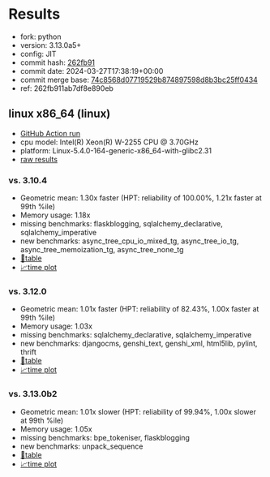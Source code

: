 # Results

- fork: python
- version: 3.13.0a5+
- config: JIT
- commit hash: [262fb91](https://github.com/python/cpython/commit/262fb91)
- commit date: 2024-03-27T17:38:19+00:00
- commit merge base: [74c8568d07719529b874897598d8b3bc25ff0434](https://github.com/python/cpython/commit/74c8568d07719529b874897598d8b3bc25ff0434)
- ref: 262fb911ab7df8e890eb

## linux x86_64 (linux)

- [GitHub Action run](https://github.com/faster-cpython/benchmarking/actions/runs/8474043440)
- cpu model: Intel(R) Xeon(R) W-2255 CPU @ 3.70GHz
- platform: Linux-5.4.0-164-generic-x86_64-with-glibc2.31
- [raw results](bm-20240327-linux-x86_64-python-262fb911ab7df8e890eb-3.13.0a5%2B-262fb91.json)

### vs. 3.10.4

- Geometric mean: 1.30x faster (HPT: reliability of 100.00%, 1.21x faster at 99th %ile)
- Memory usage: 1.18x
- missing benchmarks: flaskblogging, sqlalchemy_declarative, sqlalchemy_imperative
- new benchmarks: async_tree_cpu_io_mixed_tg, async_tree_io_tg, async_tree_memoization_tg, async_tree_none_tg
- [📄table](bm-20240327-linux-x86_64-python-262fb911ab7df8e890eb-3.13.0a5%2B-262fb91-vs-3.10.4.md)
- [📈time plot](bm-20240327-linux-x86_64-python-262fb911ab7df8e890eb-3.13.0a5%2B-262fb91-vs-3.10.4.svg)

### vs. 3.12.0

- Geometric mean: 1.01x faster (HPT: reliability of 82.43%, 1.00x faster at 99th %ile)
- Memory usage: 1.03x
- missing benchmarks: sqlalchemy_declarative, sqlalchemy_imperative
- new benchmarks: djangocms, genshi_text, genshi_xml, html5lib, pylint, thrift
- [📄table](bm-20240327-linux-x86_64-python-262fb911ab7df8e890eb-3.13.0a5%2B-262fb91-vs-3.12.0.md)
- [📈time plot](bm-20240327-linux-x86_64-python-262fb911ab7df8e890eb-3.13.0a5%2B-262fb91-vs-3.12.0.svg)

### vs. 3.13.0b2

- Geometric mean: 1.01x slower (HPT: reliability of 99.94%, 1.00x slower at 99th %ile)
- Memory usage: 1.05x
- missing benchmarks: bpe_tokeniser, flaskblogging
- new benchmarks: unpack_sequence
- [📄table](bm-20240327-linux-x86_64-python-262fb911ab7df8e890eb-3.13.0a5%2B-262fb91-vs-3.13.0b2.md)
- [📈time plot](bm-20240327-linux-x86_64-python-262fb911ab7df8e890eb-3.13.0a5%2B-262fb91-vs-3.13.0b2.svg)

